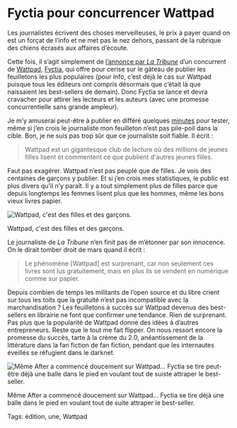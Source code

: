 # Fyctia pour concurrencer Wattpad

Les journalistes écrivent des choses merveilleuses, le prix à payer quand on est un forçat de l’info et ne met pas le nez dehors, passant de la rubrique des chiens écrasés aux affaires d’écoute.

Cette fois, il s’agit simplement de [l’annonce par *La Tribune*](http://www.latribune.fr/entreprises-finance/services/tourisme-loisirs/comment-le-numerique-revolutionne-la-production-romanesque-485760.html) d’un concurrent de [Wattpad](http://www.wattpad.com/story/29694130-1-minute), [Fyctia](http://fyctia.com/), qui offre pour cerise sur le gâteau de publier les feuilletons les plus populaires (pour info, c’est déjà le cas sur Wattpad puisque tous les éditeurs ont compris désormais que c’était là que naissaient les best-sellers de demain). Donc Fyctia se lance et devra cravacher pour attirer les lecteurs et les auteurs (avec une promesse concurrentielle sans grande ampleur).

Je m’y amuserai peut-être à publier en différé quelques [minutes](http://www.wattpad.com/story/29694130-1-minute) pour tester, même si j’en crois le journaliste mon feuilleton n’est pas pile-poil dans la cible. Bon, je ne suis pas trop sûr que ce journaliste soit fiable. Il écrit :

> Wattpad est un gigantesque club de lecture où des millions de jeunes filles lisent et commentent ce que publient d'autres jeunes filles.

Faut pas exagérer. Wattpad n’est pas peuplé que de filles. Je vois des centaines de garçons y publier. Et si j’en crois mes statistiques, le public est plus divers qu’il n’y paraît. Il y a tout simplement plus de filles parce que depuis longtemps les femmes lisent plus que les hommes, même les bons vieux livres papier.

![Wattpad, c'est des filles et des garçons.](http://blog.tcrouzet.comhttps://tcrouzet.com/images_tc/2015/06/watstat1.png)

Wattpad, c'est des filles et des garçons.

Le journaliste de *La Tribune* n’en finit pas de m’étonner par son innocence. On le dirait tomber droit de mars quand il écrit :

> Le phénomène \[Wattpad\] est surprenant, car non seulement ces livres sont lus gratuitement, mais en plus ils se vendent en numérique comme sur papier.

Depuis combien de temps les militants de l’open source et du libre crient sur tous les toits que la gratuité n’est pas incompatible avec la marchandisation ? Les feuilletons à succès sur Wattpad devenus des best-sellers en librairie ne font que confirmer une tendance. Rien de surprenant. Pas plus que la popularité de Wattpad donne des idées à d’autres entrepreneurs. Reste que le tout me fait flipper. On nous ressort encore la promesse du succès, tarte à la crème du 2.0, anéantissement de la littérature dans la fan fiction de fan fiction, pendant que les internautes éveillés se réfugient dans le darknet.

![Même After a commencé doucement sur Wattpad... Fyctia se tire peut-être déjà une balle dans le pied en voulant tout de suiste attraper le best-seller.](http://blog.tcrouzet.comhttps://tcrouzet.com/images_tc/2015/06/fyctia.png)

Même After a commencé doucement sur Wattpad... Fyctia se tire déjà une balle dans le pied en voulant tout de suite attraper le best-seller.



Tags: édition, une, Wattpad
